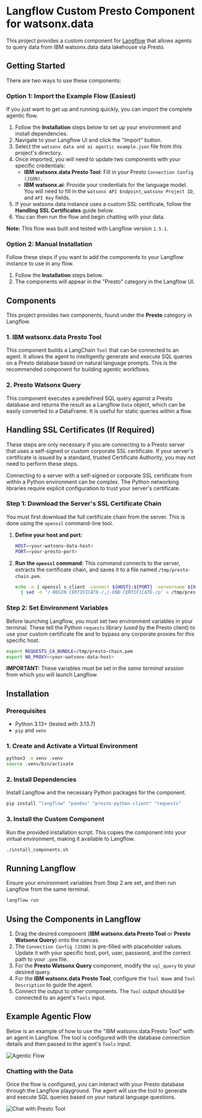 # Langflow Custom Presto Component for watsonx.data

This project provides a custom component for [Langflow](https://langflow.org/) that allows agents to query data from IBM watsonx.data data lakehouse via Presto.

## Getting Started

There are two ways to use these components:

### Option 1: Import the Example Flow (Easiest)
If you just want to get up and running quickly, you can import the complete agentic flow.

1.  Follow the **Installation** steps below to set up your environment and install dependencies.
2.  Navigate to your Langflow UI and click the "Import" button.
3.  Select the `watsonx data and ai agentic example.json` file from this project's directory.
4.  Once imported, you will need to update two components with your specific credentials:
    *   **IBM watsonx.data Presto Tool**: Fill in your Presto `Connection Config (JSON)`.
    *   **IBM watsonx.ai**: Provide your credentials for the language model. You will need to fill in the `watsonx API Endpoint`, `watsonx Project ID`, and `API Key` fields.
5.  If your watsonx.data instance uses a custom SSL certificate, follow the **Handling SSL Certificates** guide below.
6.  You can then run the flow and begin chatting with your data.

**Note:** This flow was built and tested with Langflow version `1.5.1`.

### Option 2: Manual Installation
Follow these steps if you want to add the components to your Langflow instance to use in any flow.

1.  Follow the **Installation** steps below.
2.  The components will appear in the "Presto" category in the Langflow UI.

## Components

This project provides two components, found under the **Presto** category in Langflow.

### 1. IBM watsonx.data Presto Tool
This component builds a LangChain `Tool` that can be connected to an agent. It allows the agent to intelligently generate and execute SQL queries on a Presto database based on natural language prompts. This is the recommended component for building agentic workflows.

### 2. Presto Watsonx Query
This component executes a predefined SQL query against a Presto database and returns the result as a Langflow `Data` object, which can be easily converted to a DataFrame. It is useful for static queries within a flow.

## Handling SSL Certificates (If Required)

These steps are only necessary if you are connecting to a Presto server that uses a self-signed or custom corporate SSL certificate. If your server's certificate is issued by a standard, trusted Certificate Authority, you may not need to perform these steps.

Connecting to a server with a self-signed or corporate SSL certificate from within a Python environment can be complex. The Python networking libraries require explicit configuration to trust your server's certificate.

### Step 1: Download the Server's SSL Certificate Chain

You must first download the full certificate chain from the server. This is done using the `openssl` command-line tool.

1.  **Define your host and port:**
    ```bash
    HOST=<your-watsonx-data-host>
    PORT=<your-presto-port>
    ```

2.  **Run the `openssl` command:**
    This command connects to the server, extracts the certificate chain, and saves it to a file named `/tmp/presto-chain.pem`.
    ```bash
    echo -n | openssl s_client -connect ${HOST}:${PORT} -servername ${HOST} -showcerts 2>/dev/null \
      | sed -n '/-BEGIN CERTIFICATE-/,/-END CERTIFICATE-/p' > /tmp/presto-chain.pem
    ```

### Step 2: Set Environment Variables

Before launching Langflow, you must set two environment variables in your terminal. These tell the Python `requests` library (used by the Presto client) to use your custom certificate file and to bypass any corporate proxies for this specific host.

```bash
export REQUESTS_CA_BUNDLE=/tmp/presto-chain.pem
export NO_PROXY=<your-watsonx-data-host>
```

**IMPORTANT:** These variables must be set in the *same terminal session* from which you will launch Langflow.

## Installation

### Prerequisites

- Python 3.13+ (tested with 3.13.7)
- `pip` and `venv`

### 1. Create and Activate a Virtual Environment

```bash
python3 -m venv .venv
source .venv/bin/activate
```

### 2. Install Dependencies

Install Langflow and the necessary Python packages for the component.

```bash
pip install "langflow" "pandas" "presto-python-client" "requests"
```

### 3. Install the Custom Component

Run the provided installation script. This copies the component into your virtual environment, making it available to Langflow.

```bash
./install_components.sh
```

## Running Langflow

Ensure your environment variables from Step 2 are set, and then run Langflow from the same terminal.

```bash
langflow run
```

## Using the Components in Langflow

1.  Drag the desired component (**IBM watsonx.data Presto Tool** or **Presto Watsonx Query**) onto the canvas.
2.  The `Connection Config (JSON)` is pre-filled with placeholder values. Update it with your specific host, port, user, password, and the correct path to your `.pem` file.
3.  For the **Presto Watsonx Query** component, modify the `sql_query` to your desired query.
4.  For the **IBM watsonx.data Presto Tool**, configure the `Tool Name` and `Tool Description` to guide the agent.
5.  Connect the output to other components. The `Tool` output should be connected to an agent's `Tools` input.

## Example Agentic Flow

Below is an example of how to use the "IBM watsonx.data Presto Tool" with an agent in Langflow. The tool is configured with the database connection details and then passed to the agent's `Tools` input.

![Agentic Flow](flow.png)

### Chatting with the Data

Once the flow is configured, you can interact with your Presto database through the Langflow playground. The agent will use the tool to generate and execute SQL queries based on your natural language questions.

![Chat with Presto Tool](presto-tool-chat.png)
